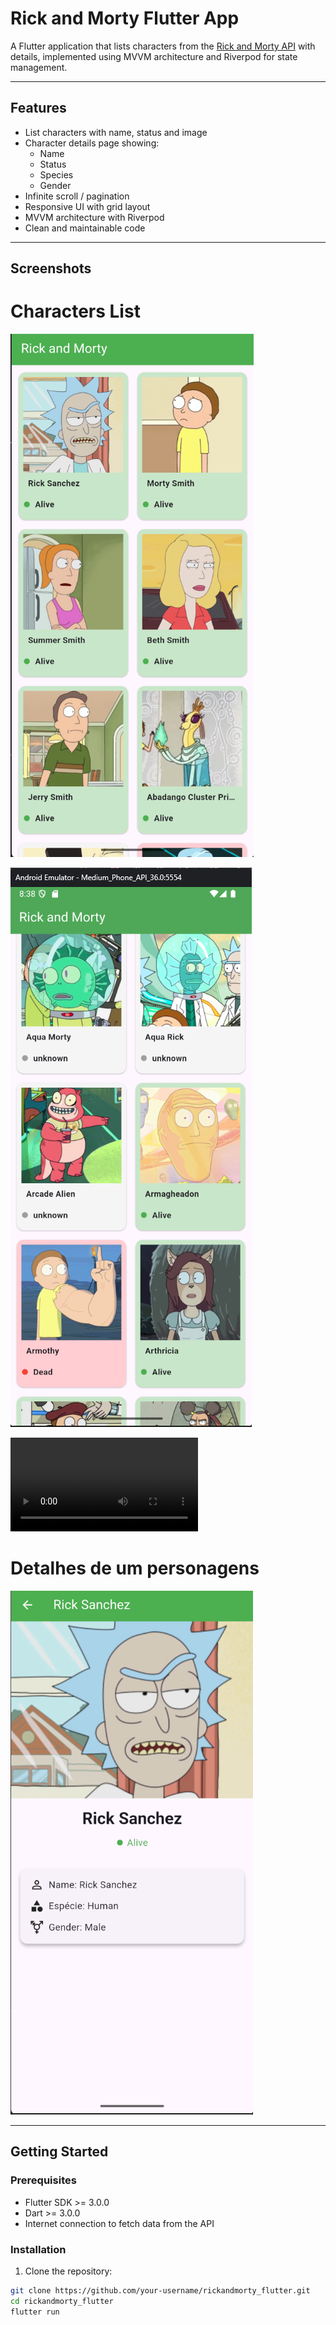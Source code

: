 # Rick and Morty Flutter App

A Flutter application that lists characters from the [Rick and Morty API](https://rickandmortyapi.com/) with details, implemented using MVVM architecture and Riverpod for state management.

---

## Features

- List characters with name, status and image
- Character details page showing:
  - Name
  - Status
  - Species
  - Gender
- Infinite scroll / pagination
- Responsive UI with grid layout
- MVVM architecture with Riverpod
- Clean and maintainable code

---

## Screenshots

# Characters List

![Characters List](./assets/image.png)

![Characters List](./assets/image-2.png)

![Characters List](./assets/video.webm)

# Detalhes de um personagens

![Character Details](./assets/image-1.png)

---

## Getting Started

### Prerequisites

- Flutter SDK >= 3.0.0
- Dart >= 3.0.0
- Internet connection to fetch data from the API

### Installation

1. Clone the repository:

```bash
git clone https://github.com/your-username/rickandmorty_flutter.git
cd rickandmorty_flutter
flutter run
```
